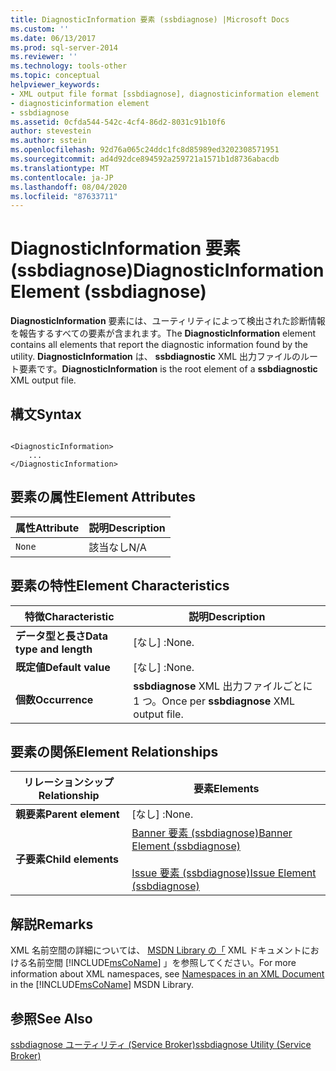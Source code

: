 ```yaml
---
title: DiagnosticInformation 要素 (ssbdiagnose) |Microsoft Docs
ms.custom: ''
ms.date: 06/13/2017
ms.prod: sql-server-2014
ms.reviewer: ''
ms.technology: tools-other
ms.topic: conceptual
helpviewer_keywords:
- XML output file format [ssbdiagnose], diagnosticinformation element
- diagnosticinformation element
- ssbdiagnose
ms.assetid: 0cfda544-542c-4cf4-86d2-8031c91b10f6
author: stevestein
ms.author: sstein
ms.openlocfilehash: 92d76a065c24ddc1fc8d85989ed3202308571951
ms.sourcegitcommit: ad4d92dce894592a259721a1571b1d8736abacdb
ms.translationtype: MT
ms.contentlocale: ja-JP
ms.lasthandoff: 08/04/2020
ms.locfileid: "87633711"
---
```

# <a name="diagnosticinformation-element-ssbdiagnose"></a><span data-ttu-id="2cf43-102">DiagnosticInformation 要素 (ssbdiagnose)</span><span class="sxs-lookup"><span data-stu-id="2cf43-102">DiagnosticInformation Element (ssbdiagnose)</span></span>
  <span data-ttu-id="2cf43-103">**DiagnosticInformation** 要素には、ユーティリティによって検出された診断情報を報告するすべての要素が含まれます。</span><span class="sxs-lookup"><span data-stu-id="2cf43-103">The **DiagnosticInformation** element contains all elements that report the diagnostic information found by the utility.</span></span> <span data-ttu-id="2cf43-104">**DiagnosticInformation** は、 **ssbdiagnostic** XML 出力ファイルのルート要素です。</span><span class="sxs-lookup"><span data-stu-id="2cf43-104">**DiagnosticInformation** is the root element of a **ssbdiagnostic** XML output file.</span></span>  
  
## <a name="syntax"></a><span data-ttu-id="2cf43-105">構文</span><span class="sxs-lookup"><span data-stu-id="2cf43-105">Syntax</span></span>  
  
```  
  
<DiagnosticInformation>   
    ...   
</DiagnosticInformation>  
```  
  
## <a name="element-attributes"></a><span data-ttu-id="2cf43-106">要素の属性</span><span class="sxs-lookup"><span data-stu-id="2cf43-106">Element Attributes</span></span>  
  
|<span data-ttu-id="2cf43-107">属性</span><span class="sxs-lookup"><span data-stu-id="2cf43-107">Attribute</span></span>|<span data-ttu-id="2cf43-108">説明</span><span class="sxs-lookup"><span data-stu-id="2cf43-108">Description</span></span>|  
|---------------|-----------------|  
|`None`|<span data-ttu-id="2cf43-109">該当なし</span><span class="sxs-lookup"><span data-stu-id="2cf43-109">N/A</span></span>|  
  
## <a name="element-characteristics"></a><span data-ttu-id="2cf43-110">要素の特性</span><span class="sxs-lookup"><span data-stu-id="2cf43-110">Element Characteristics</span></span>  
  
|<span data-ttu-id="2cf43-111">特徴</span><span class="sxs-lookup"><span data-stu-id="2cf43-111">Characteristic</span></span>|<span data-ttu-id="2cf43-112">説明</span><span class="sxs-lookup"><span data-stu-id="2cf43-112">Description</span></span>|  
|--------------------|-----------------|  
|<span data-ttu-id="2cf43-113">**データ型と長さ**</span><span class="sxs-lookup"><span data-stu-id="2cf43-113">**Data type and length**</span></span>|<span data-ttu-id="2cf43-114">[なし] :</span><span class="sxs-lookup"><span data-stu-id="2cf43-114">None.</span></span>|  
|<span data-ttu-id="2cf43-115">**既定値**</span><span class="sxs-lookup"><span data-stu-id="2cf43-115">**Default value**</span></span>|<span data-ttu-id="2cf43-116">[なし] :</span><span class="sxs-lookup"><span data-stu-id="2cf43-116">None.</span></span>|  
|<span data-ttu-id="2cf43-117">**個数**</span><span class="sxs-lookup"><span data-stu-id="2cf43-117">**Occurrence**</span></span>|<span data-ttu-id="2cf43-118">**ssbdiagnose** XML 出力ファイルごとに 1 つ。</span><span class="sxs-lookup"><span data-stu-id="2cf43-118">Once per **ssbdiagnose** XML output file.</span></span>|  
  
## <a name="element-relationships"></a><span data-ttu-id="2cf43-119">要素の関係</span><span class="sxs-lookup"><span data-stu-id="2cf43-119">Element Relationships</span></span>  
  
|<span data-ttu-id="2cf43-120">リレーションシップ</span><span class="sxs-lookup"><span data-stu-id="2cf43-120">Relationship</span></span>|<span data-ttu-id="2cf43-121">要素</span><span class="sxs-lookup"><span data-stu-id="2cf43-121">Elements</span></span>|  
|------------------|--------------|  
|<span data-ttu-id="2cf43-122">**親要素**</span><span class="sxs-lookup"><span data-stu-id="2cf43-122">**Parent element**</span></span>|<span data-ttu-id="2cf43-123">[なし] :</span><span class="sxs-lookup"><span data-stu-id="2cf43-123">None.</span></span>|  
|<span data-ttu-id="2cf43-124">**子要素**</span><span class="sxs-lookup"><span data-stu-id="2cf43-124">**Child elements**</span></span>|[<span data-ttu-id="2cf43-125">Banner 要素 &#40;ssbdiagnose&#41;</span><span class="sxs-lookup"><span data-stu-id="2cf43-125">Banner Element &#40;ssbdiagnose&#41;</span></span>](banner-element-ssbdiagnose.md)<br /><br /> [<span data-ttu-id="2cf43-126">Issue 要素 &#40;ssbdiagnose&#41;</span><span class="sxs-lookup"><span data-stu-id="2cf43-126">Issue Element &#40;ssbdiagnose&#41;</span></span>](issue-element-ssbdiagnose.md)|  
  
## <a name="remarks"></a><span data-ttu-id="2cf43-127">解説</span><span class="sxs-lookup"><span data-stu-id="2cf43-127">Remarks</span></span>  
 <span data-ttu-id="2cf43-128">XML 名前空間の詳細については、 [MSDN Library の「](https://go.microsoft.com/fwlink/?LinkId=7341) XML ドキュメントにおける名前空間 [!INCLUDE[msCoName](../../includes/msconame-md.md)] 」を参照してください。</span><span class="sxs-lookup"><span data-stu-id="2cf43-128">For more information about XML namespaces, see [Namespaces in an XML Document](https://go.microsoft.com/fwlink/?LinkId=7341) in the [!INCLUDE[msCoName](../../includes/msconame-md.md)] MSDN Library.</span></span>  
  
## <a name="see-also"></a><span data-ttu-id="2cf43-129">参照</span><span class="sxs-lookup"><span data-stu-id="2cf43-129">See Also</span></span>  
 [<span data-ttu-id="2cf43-130">ssbdiagnose ユーティリティ &#40;Service Broker&#41;</span><span class="sxs-lookup"><span data-stu-id="2cf43-130">ssbdiagnose Utility &#40;Service Broker&#41;</span></span>](ssbdiagnose-utility-service-broker.md)  
  
  
